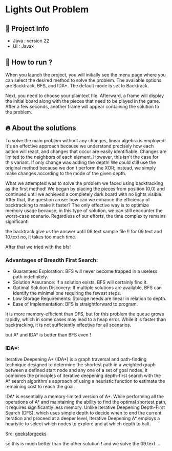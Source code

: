 # Lights Out Problem

## 📜 Project Info

* Java : version 22
* UI : Javax

## 💬 How to run ?

When you launch the project, you will initially see the menu page where you can select the desired method to solve the
problem. The available options are Backtrack, BFS, and IDA*. The default mode is set to Backtrack.

Next, you need to choose your plaintext file. Afterward, a frame will display the initial board along with the pieces
that need to be played in the game. After a few seconds, another frame will appear containing the solution to the
problem.

## 🔥 About the solutions

To solve the main problem without any changes, linear algebra is employed! It's an effective approach because we
understand
precisely how each action will react, and changes that occur are easily identifiable. Changes are limited to the
neighbors of each element. However, this isn't the case for this variant. If only change was adding the depth! We could
still use
the original method because we don't perform the XOR; instead, we simply make changes according to the mode of the given
depth.

What we attempted was to solve the problem we faced using backtracking as the first method! We began by placing the
pieces from position (0,0) and continued until we achieved a completely dark board with no lights visible. After that,
the question arose: how can we enhance the efficiency of backtracking to make it faster? The only effective way is to
optimize memory usage because, in this type of solution, we can still encounter the worst-case scenario. Regardless of
our efforts, the time complexity remains significant!

the backtrack give us the answer until 09.text sample file !! for 09.text and 10.text no, it takes too much time.

After that we tried with the bfs!

### Advantages of Breadth First Search:

* Guaranteed Exploration: BFS will never become trapped in a useless path indefinitely.
* Solution Assurance: If a solution exists, BFS will certainly find it.
* Optimal Solution Discovery: If multiple solutions are available, BFS can identify the minimal one requiring the fewest
  steps.
* Low Storage Requirements: Storage needs are linear in relation to depth.
* Ease of Implementation: BFS is straightforward to program.

It is more memory-efficient than DFS, but for this problem the queue grows rapidly, which in some cases may lead to a
heap error. While
it is faster than backtracking, it is not sufficiently effective for all scenarios.

but A* and IDA* is better than BFS even !

### IDA*:

Iterative Deepening A* (IDA*) is a graph traversal and path-finding technique designed to determine the shortest path in
a weighted graph between a defined start node and any one of a set of goal nodes. It combines the principles of
iterative deepening depth-first search with the A* search algorithm's approach of using a heuristic function to estimate
the remaining cost to reach the goal.

IDA* is essentially a memory-limited version of A*. While performing all the operations of A* and maintaining the
ability to find the optimal shortest path, it requires significantly less memory. Unlike Iterative Deepening Depth-First
Search (DFS), which uses simple depth to decide when to end the current iteration and proceed at a deeper level,
Iterative Deepening A* employs a heuristic to select which nodes to explore and at which depth to halt.

Src: [geeksforgeeks](https://www.geeksforgeeks.org/iterative-deepening-a-algorithm-ida-artificial-intelligence/)

so this is much better than the other solution ! and we solve the 09.text ... 


